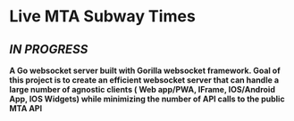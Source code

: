 # Live MTA Subway Times 

## *IN PROGRESS*

**A Go websocket server built with Gorilla websocket framework. Goal of this project is to create an efficient websocket server that can handle a large number of agnostic clients ( Web app/PWA, IFrame, IOS/Android App, IOS Widgets) while minimizing the number of API calls to the public MTA API**
